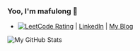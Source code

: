 ### Yoo, I'm mafulong 👋 
- [![LeetCode Rating](https://cp-logo.vercel.app/leetcode/mafulong)](https://leetcode-cn.com/u/mafulong/) | [LinkedIn](https://www.linkedin.com/in/fulong-ma-a8b12b147/) | [My Blog](https://mafulong.github.io) 
<!-- ![Top Langs](https://github-readme-stats.vercel.app/api/top-langs/?username=mafulong&layout=compact) -->
![My GitHub Stats](https://github-readme-stats.vercel.app/api?username=mafulong&theme=vue&show_icons=true)


